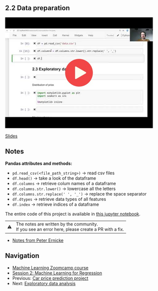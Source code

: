 
## 2.2 Data preparation

<a href="https://www.youtube.com/watch?v=Kd74oR4QWGM&list=PL3MmuxUbc_hIhxl5Ji8t4O6lPAOpHaCLR&index=13"><img src="images/thumbnail-2-02.jpg"></a>

[Slides](https://www.slideshare.net/AlexeyGrigorev/ml-zoomcamp-2-slides)


## Notes

**Pandas attributes and methods:** 

* `pd.read_csv(<file_path_string>)` -> read csv files 
* `df.head()` -> take a look of the dataframe 
* `df.columns` -> retrieve colum names of a dataframe 
* `df.columns.str.lower()` -> lowercase all the letters 
* `df.columns.str.replace(' ', '_')` -> replace the space separator 
* `df.dtypes` -> retrieve data types of all features 
* `df.index` -> retrieve indices of a dataframe

The entire code of this project is available in [this jupyter notebook](notebook.ipynb).

<table>
   <tr>
      <td>⚠️</td>
      <td>
         The notes are written by the community. <br>
         If you see an error here, please create a PR with a fix.
      </td>
   </tr>
</table>

* [Notes from Peter Ernicke](https://knowmledge.com/2023/09/18/ml-zoomcamp-2023-machine-learning-for-regression-part-1/)

## Navigation

* [Machine Learning Zoomcamp course](../)
* [Session 2: Machine Learning for Regression](./)
* Previous: [Car price prediction project](01-car-price-intro.md)
* Next: [Exploratory data analysis](03-eda.md)
